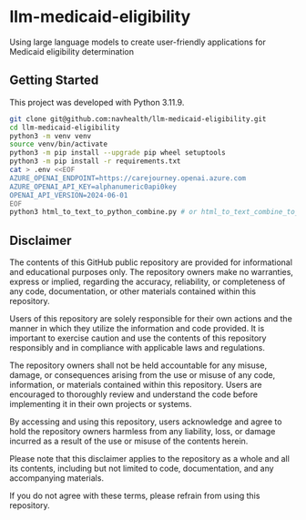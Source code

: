 # llm-medicaid-eligibility
Using large language models to create user-friendly applications for Medicaid eligibility determination

## Getting Started

This project was developed with Python 3.11.9. 

```sh
git clone git@github.com:navhealth/llm-medicaid-eligibility.git
cd llm-medicaid-eligibility
python3 -m venv venv
source venv/bin/activate
python3 -m pip install --upgrade pip wheel setuptools
python3 -m pip install -r requirements.txt
cat > .env <<EOF
AZURE_OPENAI_ENDPOINT=https://carejourney.openai.azure.com
AZURE_OPENAI_API_KEY=alphanumeric0api0key
OPENAI_API_VERSION=2024-06-01
EOF
python3 html_to_text_to_python_combine.py # or html_to_text_combine_to_python.py
```

## Disclaimer

The contents of this GitHub public repository are provided for informational and educational purposes only. The repository owners make no warranties, express or implied, regarding the accuracy, reliability, or completeness of any code, documentation, or other materials contained within this repository.

Users of this repository are solely responsible for their own actions and the manner in which they utilize the information and code provided. It is important to exercise caution and use the contents of this repository responsibly and in compliance with applicable laws and regulations.

The repository owners shall not be held accountable for any misuse, damage, or consequences arising from the use or misuse of any code, information, or materials contained within this repository. Users are encouraged to thoroughly review and understand the code before implementing it in their own projects or systems.

By accessing and using this repository, users acknowledge and agree to hold the repository owners harmless from any liability, loss, or damage incurred as a result of the use or misuse of the contents herein.

Please note that this disclaimer applies to the repository as a whole and all its contents, including but not limited to code, documentation, and any accompanying materials.

If you do not agree with these terms, please refrain from using this repository.
 
